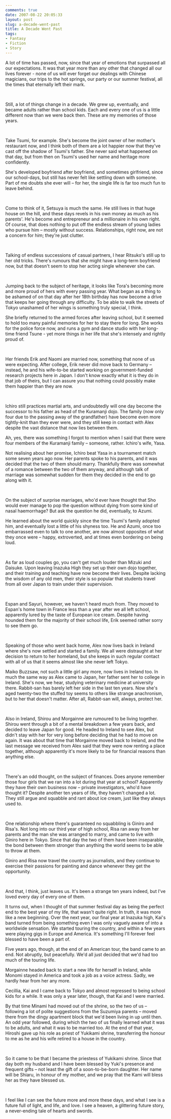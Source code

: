 ```yaml
---
comments: true
date: 2007-08-22 20:05:33
layout: post
slug: a-decade-went-past
title: A Decade Went Past
tags:
- Fantasy
- Fiction
- Story
---
```


<div class="story" markdown="1">
<p>A lot of time has passed, now, since that year of emotions that surpassed all our expectations. It was that year more than any other that changed all our lives forever - none of us will ever forget our dealings with Chinese magicians, our trips to the hot springs, our party or our summer festival, all the times that eternally left their mark.</p>
<br />
<p>Still, a lot of things change in a decade. We grew up, eventually, and became adults rather than school kids. Each and every one of us is a little different now than we were back then. These are my memories of those years.</p>
<br />
<p>Take Tsumi, for example. She&#039;s become the joint owner of her mother&#039;s restaurant now, and I think both of them are a lot happier now that they&#039;ve cast off the shadow of Tsumi&#039;s father. She never said what happened on that day, but from then on Tsumi&#039;s used her name and heritage more confidently.</p>
<p>She&#039;s developed boyfriend after boyfriend, and sometimes girlfriend, since our school-days, but still has never felt like settling down with someone. Part of me doubts she ever will – for her, the single life is far too much fun to leave behind.</p>
<br />
<p>Come to think of it, Setsuya is much the same. He still lives in that huge house on the hill, and these days revels in his own money as much as his parents&#039;. He&#039;s become and entrepreneur and a millionaire in his own right. Of course, that does nothing to put off the endless stream of young ladies who pursue him – mostly without success. Relationships, right now, are not a concern for him; they&#039;re just clutter.</p>
<br />
<p>Talking of endless successions of casual partners, I hear Ritsuko&#039;s still up to her old tricks. There&#039;s rumours that she might have a long-term boyfriend now, but that doesn&#039;t seem to stop her acting single whenever she can.</p>
<br />
<p>Jumping back to the subject of heritage, it looks like Tora&#039;s becoming more and more proud of hers with every passing year. What began as a thing to be ashamed of on that day after her 18th birthday has now become a drive that keeps her going through any difficulty. To be able to walk the streets of Tokyo unashamed of her wings is something truly special, I think.</p>
<p>She briefly returned to the armed forces after leaving school, but it seemed to hold too many painful memories for her to stay there for long. She works for the police force now, and runs a gym and dance studio with her long-time friend Tsune - yet more things in her life that she&#039;s intensely and rightly proud of.</p>
<br />
<p>Her friends Erik and Naomi are married now, something that none of us were expecting. After college, Erik never did move back to Germany – instead, he and his wife-to-be started working on government-funded research projects here in Japan. I don&#039;t know exactly what it is they do in that job of theirs, but I can assure you that nothing could possibly make them happier than they are now.</p>
<br />
<p>Ichiro still practices martial arts, and undoubtedly will one day become the successor to his father as head of the Kuramanji dojo. The family (now only four due to the passing away of the grandfather) have become even more tightly-knit than they ever were, and they still keep in contact with Alex despite the vast distance that now lies between them.</p>
<p>Ah, yes, there was something I forgot to mention when I said that there were four members of the Kuramanji family – someone, rather. Ichiro&#039;s wife, Yasa.</p>
<p>Not realising about her promise, Ichiro beat Yasa in a tournament match some seven years ago now. Her parents spoke to his parents, and it was decided that the two of them should marry. Thankfully there was somewhat of a romance between the two of them anyway, and although talk of marriage was somewhat sudden for them they decided in the end to go along with it.</p>
<br />
<p>On the subject of surprise marriages, who&#039;d ever have thought that Sho would ever manage to pop the question without dying from some kind of nasal haemorrhage? But ask the question he did, eventually, to Azumi.</p>
<p>He learned about the world quickly since the time Tsumi&#039;s family adopted him, and eventually lost a little of his shyness too. He and Azumi, once too embarrassed even to talk to one another, are now almost opposites of what they once were – happy, extroverted, and at times even bordering on being loud.</p>
<br />
<p>As far as loud couples go, you can&#039;t get much louder than Mizuki and Daisuke. Upon leaving Inazuka High they set up their own dojo together, and their training and teaching have now become their lives. Despite lacking the wisdom of any old men, their style is so popular that students travel from all over Japan to train under their supervision.</p>
<br />
<p>Espan and Sayuri, however, we haven&#039;t heard much from. They moved to Espan&#039;s home town in France less than a year after we all left school, apparently lured by the taste of European ice cream. Despite having hounded them for the majority of their school life, Erik seemed rather sorry to see them go.</p>
<br />
<p>Speaking of those who went back home, Alex now lives back in Ireland where she&#039;s now settled and started a family. We all were distraught at her decision to return to her homeland, but she keeps in such regular contact with all of us that it seems almost like she never left Tokyo.</p>
<p>Maiko Buzzsaw, not such a little girl any more, now lives in Ireland too. In much the same way as Alex came to Japan, her father sent her to college in Ireland. She&#039;s now, we hear, studying veterinary medicine at university there. Rabbit-san has barely left her side in the last ten years. Now she&#039;s aged twenty-two the stuffed toy seems to others like strange anachronism, but to her that doesn&#039;t matter. After all, Rabbit-san will, always, protect her.</p>
<br />
<p>Also in Ireland, Shirou and Morgainne are rumoured to be living together. Shirou went through a bit of a mental breakdown a few years back, and decided to leave Japan for good. He headed to Ireland to see Alex, but didn&#039;t stay with her for very long before deciding that he had to move on again. It was about that time that Morgainne moved back to Ireland, and the last message we received from Alex said that they were now renting a place together, although apparently it&#039;s more likely to be for financial reasons than anything else.</p>
<br />
<p>There&#039;s an odd thought, on the subject of finances. Does anyone remember those four girls that we ran into a lot during that year at school? Apparently they have their own business now – private investigators, who&#039;d have thought it? Despite another ten years of life, they haven&#039;t changed a lot. They still argue and squabble and rant about ice cream, just like they always used to.</p>
<br />
<p>One relationship where there&#039;s guaranteed no squabbling is Giniro and Risa&#039;s. Not long into our third year of high school, Risa ran away from her parents and the man she was arranged to marry, and came to live with Giniro here in Tokyo. Since that day the two of them have been inseparable, the bond between them stronger than anything the world seems to be able to throw at them.</p>
<p>Giniro and Risa now travel the country as journalists, and they continue to exercise their passions for painting and dance whenever they get the opportunity.</p>
<br />
<p>And that, I think, just leaves us. It&#039;s been a strange ten years indeed, but I&#039;ve loved every day of every one of them.</p>
<p>It turns out, when I thought of that summer festival day as being the perfect end to the best year of my life, that wasn&#039;t quite right. In truth, it was more like a new beginning. Over the next year, our final year at Inazuka high, Kai&#039;s band turned from being something even I was only vaguely aware of into a worldwide sensation. We started touring the country, and within a few years were playing gigs in Europe and America. It&#039;s something I&#039;ll forever feel blessed to have been a part of.</p>
<p>Five years ago, though, at the end of an American tour, the band came to an end. Not abruptly, but peacefully. We&#039;d all just decided that we&#039;d had too much of the touring life.</p>
<p>Morgainne headed back to start a new life for herself in Ireland, while Monomi stayed in America and took a job as a voice actress. Sadly, we hardly hear from her any more.</p>
<p>Cecillia, Kai and I came back to Tokyo and almost regressed to being school kids for a while. It was only a year later, though, that Kai and I were married.</p>
<p>By that time Minami had moved out of the shrine, so the two of us – following a lot of polite suggestions from the Suzumiya parents – moved there from the dingy apartment block that we&#039;d been living in up until then. An odd year followed, during which the two of us finally learned what it was to be adults, and what it was to be married too. At the end of that year, Hiroshi gave up his role as priest of Yukikami shrine, transferring the honour to me as he and his wife retired to a house in the country.</p>
<br />
<p>So it came to be that I became the priestess of Yukikami shrine. Since that day both my husband and I have been blessed by Yuki&#039;s presence and frequent gifts – not least the gift of a soon-to-be-born daughter. Her name will be Shiaru, in honour of my mother, and we pray that the Kami will bless her as they have blessed us.</p>
<br />
<p>I feel like I can see the future more and more these days, and what I see is a future full of light, and life, and love. I see a heaven, a glittering future story, a never-ending tale of hearts and swords.</p>
</div>
